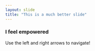 ```yaml
---
layout: slide
title: "This is a much better slide"
---
```

### I feel empowered
Use the left and right arrows to navigate!
